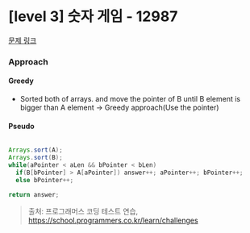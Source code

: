 # [level 3] 숫자 게임 - 12987 

[문제 링크](https://school.programmers.co.kr/learn/courses/30/lessons/12987) 

### Approach
#### Greedy
- Sorted both of arrays. and move the pointer of B until B element is bigger than A element -> Greedy approach(Use the pointer)



#### Pseudo
``` java

Arrays.sort(A);
Arrays.sort(B);
while(aPointer < aLen && bPointer < bLen)
  if(B[bPointer] > A[aPointer]) answer++; aPointer++; bPointer++;
  else bPointer++;

return answer;
```


> 출처: 프로그래머스 코딩 테스트 연습, https://school.programmers.co.kr/learn/challenges
